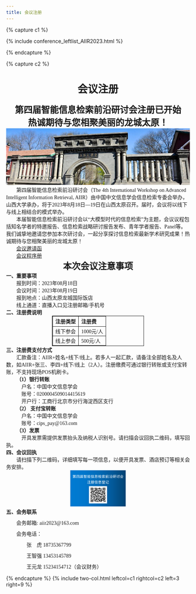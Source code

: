 ```yaml
---
title: 会议注册
---
```


{% capture c1 %}

{% include conference_leftlist_AIIR2023.html %}

{% endcapture %}

{% capture c2 %}

<h1 style="text-align: center;">会议注册</h1>

<div style="text-align: center;font-size: x-large;font-weight: bold;">
    第四届智能信息检索前沿研讨会注册已开始
</div>
<div style="text-align: center;font-size: x-large;font-weight: bold;">
    热诚期待与您相聚美丽的龙城太原！
</div>

<div style="text-align: center">
    <img src="./assets/会议注册图片1.jpg" alt="">
</div>
<div style="font-family: Times New Roman,'宋体',serif">
    &emsp;&emsp;第四届智能信息检索前沿研讨会（The 4th International Workshop on Advanced Intelligent Information Retrieval, AIIR）由中国中文信息学会信息检索专委会举办，山西大学承办，将于2023年8月18日—19日在山西太原召开。届时，会议将以线下与线上相结合的模式举办。
</div>
<div style="font-family: Times New Roman,'宋体',serif">
    &emsp;&emsp;本届智能信息检索前沿研讨会以“大模型时代的信息检索”为主题，会议议程包括知名学者的特邀报告、信息检索战略研讨报告发布、青年学者报告、Panel等。我们诚挚地邀请您参加本次研讨会，一起分享探讨信息检索最新学术研究成果！热诚期待与您相聚美丽的龙城太原！
</div>

<div>
    &emsp;&emsp;<a href="http://124.221.237.48:9000/static/会议邀请函.html" target="_blank">会议邀请函</a>
</div>

<div>
    &emsp;&emsp;<a href="http://124.221.237.48:9000/static/会议程序册.html" target="_blank">会议程序册</a>
</div>

<div style="font-size: x-large;font-weight: bold;text-align: center">
    本次会议注意事项
</div>

<div>
    <div style="font-weight: bold;font-family: Times New Roman,'宋体',serif">一、重要事项</div>
    <div style="font-family: Times New Roman,'宋体',serif">
        <div style="font-family: Times New Roman,'宋体',serif">&emsp;&emsp;报到时间：2023年08月18日</div>
        <div style="font-family: Times New Roman,'宋体',serif">&emsp;&emsp;会议时间：2023年08月19日</div>
        <div style="font-family: Times New Roman,'宋体',serif">&emsp;&emsp;报到地点：山西太原龙城国际饭店</div>
        <div style="font-family: Times New Roman,'宋体',serif">&emsp;&emsp;线上通道：直播入口见注册邮箱/手机号</div>
    </div>
</div>
<div style="font-family: Times New Roman,'宋体',serif">
    <div style="font-weight: bold">二、注册费说明</div>
    <table style="text-align: left;border: 1px solid;border-collapse: collapse;margin: 0 auto;width: 50%">
        <thead>
        <tr>
            <th style="border: 1px solid;border-collapse: collapse;">注册类型</th>
            <th style="border: 1px solid;border-collapse: collapse;">注册费</th>
        </tr>
        </thead>
        <tbody>
        <tr>
            <td style="border: 1px solid;border-collapse: collapse;">线下参会</td>
            <td style="border: 1px solid;border-collapse: collapse;">1000元/人</td>
        </tr>
        <tr>
            <td style="border: 1px solid;border-collapse: collapse;">线上参会</td>
            <td style="border: 1px solid;border-collapse: collapse;">500元/人</td>
        </tr>
        </tbody>
    </table>
</div>
<div style="font-family: Times New Roman,'宋体',serif">
    <div style="font-weight: bold">三、注册费支付方式</div>
    <div>
        &emsp;&emsp;汇款备注：AIIR+姓名+线下/线上。若多人一起汇款，请备注全部姓名及人数，如AIIR+张三、李四+线下/线上（2人）。注册缴费可通过银行转账或支付宝转账，不支持现场POS机刷卡。
    </div>
    <div style="font-weight: bold">&emsp;&emsp;（1）银行转账</div>
    <div>&emsp;&emsp;&emsp;户名：中国中文信息学会</div>
    <div>&emsp;&emsp;&emsp;账号：0200004509014415619</div>
    <div>&emsp;&emsp;&emsp;开户行：工商行北京市分行海淀西区支行</div>
    <div style="font-weight: bold">&emsp;&emsp;（2） 支付宝转账</div>
    <div>&emsp;&emsp;&emsp;户名：中国中文信息学会</div>
    <div>&emsp;&emsp;&emsp;账号：cips_pay@163.com</div>
    <div style="font-weight: bold">&emsp;&emsp;（3）发票</div>
    <div>&emsp;&emsp;&emsp;开具发票需提供发票抬头及纳税人识别号。请扫描会议回执二维码，填写回执。</div>
</div>

<div style="font-family: Times New Roman,'宋体',serif">
    <div style="font-weight: bold">四、会议回执</div>
    <div>
        &emsp;&emsp;请扫描下列二维码，详细填写每一项信息，以便开具发票、酒店预订等相关会务安排。
    </div>
    <div style="text-align: center">
        <img src="./assets/会议回执二维码.png" style="width: 30%;" alt="">
    </div>
</div>

<div style="font-family: Times New Roman,'宋体',serif">
    <div style="font-weight: bold">五、会务联系</div>
    <div style="margin-top: 10px">
        &emsp;&emsp;会务邮箱: aiir2023@163.com
    </div>
    <div style="margin-top: 10px">
        &emsp;&emsp;会务电话：
    </div>
    <div style="margin-top: 10px">
        &emsp;&emsp;&emsp;&emsp;张&emsp;虎 18735367799
    </div>
    <div style="margin-top: 10px">
        &emsp;&emsp;&emsp;&emsp;王智强 13453145789
    </div>
    <div style="margin-top: 10px">
        &emsp;&emsp;&emsp;&emsp;王元龙 15234154712（会议财务）
    </div>
</div>

{% endcapture %}
{% include two-col.html leftcol=c1 rightcol=c2 left=3 right=9 %}
